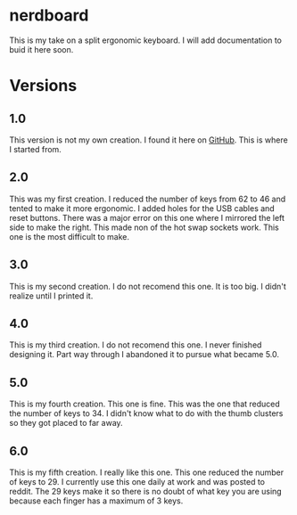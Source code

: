 # nerdboard

This is my take on a split ergonomic keyboard.
I will add documentation to buid it here soon.

# Versions
## 1.0
This version is not my own creation. 
I found it here on [GitHub](https://github.com/Schievel1/dactyl_manuform_r_track).
This is where I started from.

## 2.0
This was my first creation.
I reduced the number of keys from 62 to 46 and tented to make it more ergonomic.
I added holes for the USB cables and reset buttons.
There was a major error on this one where I mirrored the left side to make the right. This made non of the hot swap sockets work.
This one is the most difficult to make.

## 3.0
This is my second creation.
I do not recomend this one.
It is too big.
I didn't realize until I printed it.

## 4.0
This is my third creation.
I do not recomend this one.
I never finished designing it.
Part way through I abandoned it to pursue what became 5.0.

## 5.0
This is my fourth creation.
This one is fine. 
This was the one that reduced the number of keys to 34.
I didn't know what to do with the thumb clusters so they got placed to far away.

## 6.0
This is my fifth creation.
I really like this one. 
This one reduced the number of keys to 29.
I currently use this one daily at work and was posted to reddit.
The 29 keys make it so there is no doubt of what key you are using because each finger has a maximum of 3 keys.
